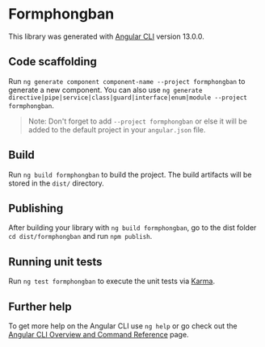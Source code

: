 # Formphongban

This library was generated with [Angular CLI](https://github.com/angular/angular-cli) version 13.0.0.

## Code scaffolding

Run `ng generate component component-name --project formphongban` to generate a new component. You can also use `ng generate directive|pipe|service|class|guard|interface|enum|module --project formphongban`.
> Note: Don't forget to add `--project formphongban` or else it will be added to the default project in your `angular.json` file. 

## Build

Run `ng build formphongban` to build the project. The build artifacts will be stored in the `dist/` directory.

## Publishing

After building your library with `ng build formphongban`, go to the dist folder `cd dist/formphongban` and run `npm publish`.

## Running unit tests

Run `ng test formphongban` to execute the unit tests via [Karma](https://karma-runner.github.io).

## Further help

To get more help on the Angular CLI use `ng help` or go check out the [Angular CLI Overview and Command Reference](https://angular.io/cli) page.
